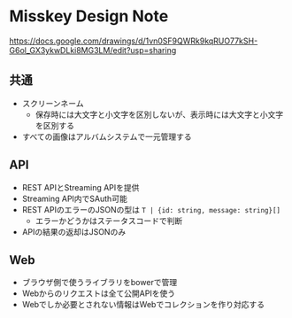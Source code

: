 # Misskey Design Note
https://docs.google.com/drawings/d/1vn0SF9QWRk9kqRUO77kSH-G6ol_GX3ykwDLki8MG3LM/edit?usp=sharing

## 共通
* スクリーンネーム
  * 保存時には大文字と小文字を区別しないが、表示時には大文字と小文字を区別する
* すべての画像はアルバムシステムで一元管理する

## API
* REST APIとStreaming APIを提供
* Streaming API内でSAuth可能
* REST APIのエラーのJSONの型は `T | {id: string, message: string}[]`
  * エラーかどうかはステータスコードで判断
* APIの結果の返却はJSONのみ

## Web
* ブラウザ側で使うライブラリをbowerで管理 
* Webからのリクエストは全て公開APIを使う
* Webでしか必要とされない情報はWebでコレクションを作り対応する
